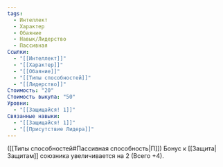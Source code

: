 ```yaml
---
tags:
  - Интеллект
  - Характер
  - Обаяние
  - Навык/Лидерство
  - Пассивная
Ссылки:
  - "[[Интеллект]]"
  - "[[Характер]]"
  - "[[Обаяние]]"
  - "[[Типы способностей]]"
  - "[[Лидерство]]"
Стоимость: "20"
Стоимость выкупа: "50"
Уровни:
  - "[[Защищайся! 1]]"
Связанные навыки:
  - "[[Защищайся! 1]]"
  - "[[Присутствие Лидера]]"
---
```

([[Типы способностей#Пассивная способность|П]]) Бонус к [[Защита|Защитам]] союзника увеличивается на 2 (Всего +4).